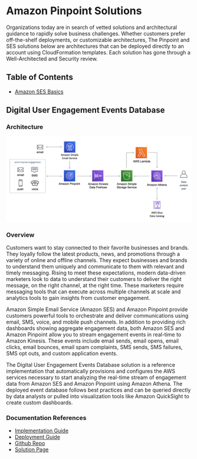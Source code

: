 # Amazon Pinpoint Solutions
Organizations today are in search of vetted solutions and architectural guidance to rapidly solve business challenges. Whether customers prefer off-the-shelf deployments, or customizable architectures, The Pinpoint and SES solutions below are architectures that can be deployed directly to an account using CloudFormation templates.  Each solution has gone through a Well-Architected and Security review.

## Table of Contents
* [Amazon SES Basics](#digital-user-engagement-events-database)

## Digital User Engagement Events Database

### Architecture
![Architecture](architectures/digital-user-engagement-events-database-architecture-diagram.b1f4423b5b7e11c22879e599ee5b085b29ea16e9.png)

### Overview
Customers want to stay connected to their favorite businesses and brands. They loyally follow the latest products, news, and promotions through a variety of online and offline channels. They expect businesses and brands to understand them uniquely and communicate to them with relevant and timely messaging. Rising to meet these expectations, modern data-driven marketers look to data to understand their customers to deliver the right message, on the right channel, at the right time. These marketers require messaging tools that can execute across multiple channels at scale and analytics tools to gain insights from customer engagement.

Amazon Simple Email Service (Amazon SES) and Amazon Pinpoint provide customers powerful tools to orchestrate and deliver communications using email, SMS, voice, and mobile push channels. In addition to providing rich dashboards showing aggregate engagement data, both Amazon SES and Amazon Pinpoint allow you to stream engagement events in real-time to Amazon Kinesis. These events include email sends, email opens, email clicks, email bounces, email spam complaints, SMS sends, SMS failures, SMS opt outs, and custom application events.

The Digital User Engagement Events Database solution is a reference implementation that automatically provisions and configures the AWS services necessary to start analyzing the real-time stream of engagement data from Amazon SES and Amazon Pinpoint using Amazon Athena. The deployed event database follows best practices and can be queried directly by data analysts or pulled into visualization tools like Amazon QuickSight to create custom dashboards.

### Documentation References
- [Implementation Guide](https://docs.aws.amazon.com/solutions/latest/digital-user-engagement-events-database/overview.html)
- [Deployment Guide](https://docs.aws.amazon.com/solutions/latest/digital-user-engagement-events-database/deployment.html)
- [Github Repo](https://github.com/awslabs/digital-user-engagement-events-database)
- [Solution Page](https://aws.amazon.com/solutions/implementations/digital-user-engagement-events-database/?did=sl_card&trk=sl_card)
